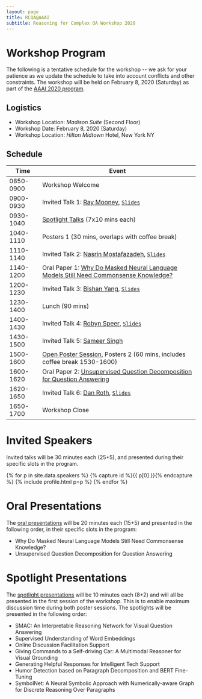 ```yaml
---
layout: page
title: RCQA@AAAI
subtitle: Reasoning for Complex QA Workshop 2020
---
```



# Workshop Program

The following is a tentative schedule for the workshop -- we ask for your patience as we update the schedule to take into account conflicts and other constraints. The workshop will be held on February 8, 2020 (Saturday) as part of the [AAAI 2020 program](https://aaai.org/Conferences/AAAI-20/ws20/).

## Logistics

- Workshop Location: *Madison Suite* (Second Floor)
- Workshop Date: February 8, 2020 (Saturday)
- Workshop Location: *Hilton Midtown* Hotel, New York NY

## Schedule

| **Time** 	| 	**Event** |
| ------------------ | ------------------ |
| 0850-0900 | 	Workshop Welcome |
| 0900-0930	| 	Invited Talk 1: [Ray Mooney](speakers.md#ray), [`Slides`](https://rcqa-ws.github.io/slides/ray.pptx) |
| 0930-1040	| 	[Spotlight Talks](#spotlights) (7x10 mins each) |
| 1040-1110	|	Posters 1 (30 mins, overlaps with coffee break) |
| 1110-1140	| 	Invited Talk 2: [Nasrin Mostafazadeh](speakers.md#nasrin), [`Slides`](https://rcqa-ws.github.io/slides/nasrin.pdf) |
| 1140-1200	|	Oral Paper 1: [Why Do Masked Neural Language Models Still Need Commonsense Knowledge?](https://rcqa-ws.github.io/papers/paper2.pdf) |
| 1200-1230	|	Invited Talk 3: [Bishan Yang](speakers.md#bishan), [`Slides`](https://rcqa-ws.github.io/slides/bishan.pptx) |
| 1230-1400	| 	Lunch (90 mins) |
| 1400-1430	| 	Invited Talk 4: [Robyn Speer](speakers.md#robyn), [`Slides`](https://rcqa-ws.github.io/slides/robyn.pdf) |
| 1430-1500	| 	Invited Talk 5: [Sameer Singh](speakers.md#sameer) |
| 1500-1600	|	[Open Poster Session](https://rcqa-ws.github.io/schedule/#open-poster-session), Posters 2 (60 mins, includes coffee break 1530-1600) |
| 1600-1620	|	Oral Paper 2: [Unsupervised Question Decomposition for Question Answering](https://rcqa-ws.github.io/papers/paper9.pdf) |
| 1620-1650	| 	Invited Talk 6: [Dan Roth](speakers.md#dan), [`Slides`](https://rcqa-ws.github.io/slides/dan.pptx) |
| 1650-1700	| 	Workshop Close |

# Invited Speakers<a name="speakers"></a>

Invited talks will be 30 minutes each (25+5), and presented during their specific slots in the program. 

<div class="container">
  <div class="row">

{% for p in site.data.speakers %} {% capture id %}{{ p[0] }}{% endcapture %} {% include profile.html p=p %} {% endfor %}

</div>
</div>

# Oral Presentations<a name="orals"></a>

The [oral presentations](https://rcqa-ws.github.io/schedule/#accepted-papers) will be 20 minutes each (15+5) and presented in the following order, in their specific slots in the program:

- Why Do Masked Neural Language Models Still Need Commonsense Knowledge?
- Unsupervised Question Decomposition for Question Answering

# Spotlight Presentations<a name="spotlights"></a>

The [spotlight presentations](https://rcqa-ws.github.io/schedule/#accepted-papers) will be 10 minutes each (8+2) and will all be presented in the first session of the workshop. This is to enable maximum discussion time during both poster sessions. The spotlights will be presented in the following order:

- SMAC: An Interpretable Reasoning Network for Visual Question Answering
- Supervised Understanding of Word Embeddings
- Online Discussion Facilitation Support
- Giving Commands to a Self-driving Car: A Multimodal Reasoner for Visual Grounding
- Generating Helpful Responses for Intelligent Tech Support
- Humor Detection based on Paragraph Decomposition and BERT Fine-Tuning
- SymbolNet: A Neural Symbolic Approach with Numerically-aware Graph for Discrete Reasoning Over Paragraphs